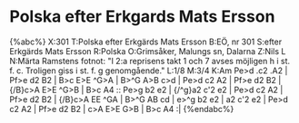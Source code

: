 # Polska efter Erkgards Mats Ersson

{%abc%}
X:301
T:Polska efter Erkgärds Mats Ersson
B:EÖ, nr 301
S:efter Erkgärds Mats Ersson
R:Polska
O:Grimsåker, Malungs sn, Dalarna
Z:Nils L
N:Märta Ramstens fotnot: "I 2:a reprisens takt 1 och 7 avses möjligen h i st. f. c. Troligen giss i st. f. g genomgående."
L:1/8
M:3/4
K:Am
Pe>d .c2 .A2 | Pf>e d2 B2 | B>c E>E ^G>A | B>^G A>B c>d |
Pe>d c2 A2 | Pf>e d2 B2 | {/B}c>A E>E ^G>B | B>c A4 ::
Pe>g b2 e2 | {/^g}a2 c'2 e2 | Pe>d c2 A2 | Pf>e d2 B2 |
{/B}c>A EE ^GA | B>^G AB cd | e>^g b2 e2 | a2 c'2 e2 |
Pe>d c2 A2 | Pf>e d2 B2 | c>A E>E G>B | B>c A4 :|
{%endabc%}
